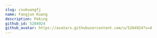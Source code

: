 ```yaml
---
slug: csukuangfj
name: Fangjun Kuang
description: Peking
github_id: 5284924
github_avatar: https://avatars.githubusercontent.com/u/5284924?v=4
---
```



